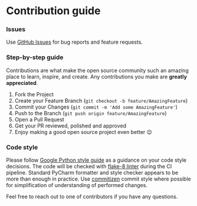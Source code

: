 # Contribution guide

### Issues

Use [GitHub Issues](https://github.com/photosynthesis-team/piq/issues) for bug reports and feature requests.


### Step-by-step guide

Contributions are what make the open source community such an amazing place to learn, inspire, and create. 
Any contributions you make are **greatly appreciated**.

1. Fork the Project
2. Create your Feature Branch (`git checkout -b feature/AmazingFeature`)
3. Commit your Changes (`git commit -m 'Add some AmazingFeature'`)
4. Push to the Branch (`git push origin feature/AmazingFeature`)
5. Open a Pull Request
6. Get your PR reviewed, polished and approved
7. Enjoy making a good open source project even better :wink:


### Code style

Please follow [Google Python style guide](http://google.github.io/styleguide/pyguide.html) as a guidance on your code style 
decisions. The code will be checked with [flake-8 linter](http://flake8.pycqa.org/en/latest/) during the CI pipeline. 
Standard PyCharm formatter and style checker appears to be more than enough in practice. 
Use [commitizen](https://github.com/commitizen/cz-cli) commit style where possible for simplification of understanding of 
performed changes.

Feel free to reach out to one of contributors if you have any questions.